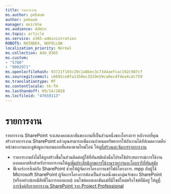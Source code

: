 ```yaml
---
title: รายการงาน
ms.author: pebaum
author: pebaum
manager: mnirkhe
ms.audience: Admin
ms.topic: article
ms.service: o365-administration
ROBOTS: NOINDEX, NOFOLLOW
localization_priority: Normal
ms.collection: Adm_O365
ms.custom:
- "5780"
- "9002971"
ms.openlocfilehash: 93721f193c20c1a8bec3c7344aefcac192c987cf
ms.sourcegitcommit: c6692ce0fa1358ec3529e59ca0ecdfdea4cdc759
ms.translationtype: MT
ms.contentlocale: th-TH
ms.lasthandoff: 09/14/2020
ms.locfileid: "47659113"
---
```

# <a name="task-list"></a>รายการงาน

รายการงาน SharePoint จะแสดงคอลเลกชันของงานที่เป็นส่วนหนึ่งของโครงการ หลังจากที่คุณสร้างรายการงาน SharePoint แล้วคุณสามารถเพิ่มงานกำหนดทรัพยากรให้กับงานได้อัปเดตความคืบหน้าของงานและดูข้อมูลงานบนแถบที่แสดงตามไทม์ไลน์ ให้ดู[ที่สร้างและจัดการรายการงาน](https://support.microsoft.com/office/466ad207-46fd-4c77-9af1-41bc23cec21a)  

-   รายการงานยังไม่ได้ถูกสร้างขึ้นในส่วนติดต่อผู้ใช้ที่ทันสมัยดังนั้นโปรดใช้ประสบการณ์การใช้งานแบบคลาสสิกสำหรับรายการงานให้ดู[เพิ่มประสิทธิภาพการใช้งานรายการและไลบรารีที่ทันสมัย](https://docs.microsoft.com/sharepoint/dev/transform/modernize-userinterface-lists-and-libraries)
-   ฟีเจอร์การซิงค์กับ SharePoint ช่วยให้ผู้จัดการโครงการแชร์ไฟล์โครงการ. mpp กับผู้ใช้ Microsoft SharePoint ผู้จัดการโครงการต้องเป็นส่วนหนึ่งของกลุ่มเจ้าของ SharePoint (หรืออย่างน้อยมีสิทธิ์ในการออกแบบ) บนไซต์คอลเลกชันแม่ที่มีไซต์ใหม่หรือไซต์ที่มีอยู่ ให้ดู[ที่การซิงค์กับรายการงาน SharePoint จาก Project Professional](https://docs.microsoft.com/office/troubleshoot/project/sync-with-tasks-from-project)